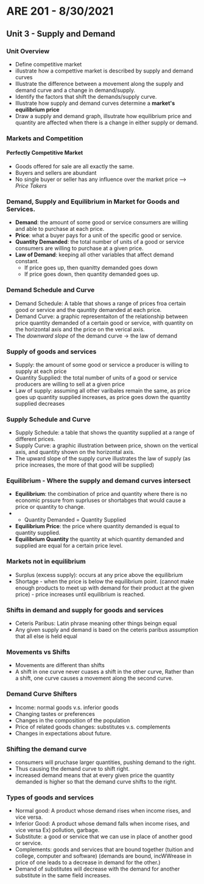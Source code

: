 # ARE 201 - 8/30/2021
## Unit 3 - Supply and Demand
### Unit Overview
- Define competitive market
- illustrate how a compettive market is described by supply and demand curves
- Illustrate the difference between a movement along the supply and demand curve and a change in demand/supply.
- Identify the factors that shift the demands/supply curve.
- Illustrate how supply and demand curves determine a **market's equilibrium price**
- Draw a supply and demand graph, illsutrate how equilibrium price and quantity are affected when there is a change in either supply or demand.
### Markets and Competition
#### Perfectly Competitive Market
- Goods offered for sale are all exactly the same.
- Buyers and sellers are abundant
- No single buyer or seller has any influence over the market price --> *Price Takers*
### Demand, Supply and Equilibrium in Market for Goods and Services.
- **Demand**: the amount of some good or service consumers are willing and able to purchase at each price.
- **Price**: what a buyer pays for a unit of the specific good or service.
- **Quantity Demanded**: the total number of units of a good or service consumers are willing to purchase at a given price.
- **Law of Demand**: keeping all other variables that affect demand constant.
    - If price goes up, then quanitty demanded goes down
    - If price goes down, then quantity demanded goes up.

### Demand Schedule and Curve
- Demand Schedule: A table that shows a range of prices froa  certain good or service and the qauntity demanded at each price.
- Demand Curve: a graphic representaiton of the relationship between price quantity demanded of a certain good or service, with quantity on the horizontal axis and the price on the verical axis.
- The *downward slope* of the demand curve -> the law of demand
### Supply of goods and services
- Supply: the amount of some good or servicce a producer is willing to supply at each price
- Quantity Supplied: the total number of units of a good or service producers are willing to sell at a given price
- Law of supply: assuming all other varibales remain the same, as price goes up quantity supplied increases, as price goes down the quantity supplied decreases
### Supply Schedule and Curve
- Supply Schedule: a table that shows the quantity supplied at a range of different prices.
- Supply Curve:  a graphic illustration between price, shown on the vertical axis, and quantity shown on the horizontal axis.
- The upward slope of the supply curve illustrates the law of supply (as price increases, the more of that good will be supplied)
### Equilibrium - Where the supply and demand curves intersect
- **Equilibrium**: the combination of price and quantity where there is no economic prssure from suprluses or shortabges that would cause a price or quantity to change.
- - Quantity Demanded = Quantity Supplied
- **Equilibrium Price**: the price where quantity demanded is equal to quantity supplied.
- **Equilibrium Quantity** the quantity at which quantity demanded and supplied are equal for a certain price level.
### Markets not in equilibrium
- Surplus (excess supply): occurs at any price above the equilibrium
- Shortage - when the price is below the equilibrium point. (cannot make enough products to meet up with demand for their product at the given price) - price increases until equilibrium is reached.
### Shifts in demand and supply for goods and services
- Ceteris Paribus: Latin phrase meaning other things beingn equal
- Any given supply and demand is baed on the ceteris paribus assumption that all else is held equal
### Movements vs Shifts
- Movements are different than shifts
- A shift in one curve never cuases a shift in the other curve, Rather than a shift, one curve causes a movement along the second curve.
### Demand Curve Shifters
- Income: normal goods v.s. inferior goods
- Changing tastes or preferences
- Changes in the composition of the population
- Price of related goods changes: substitutes v.s. complements 
- Changes in expectations about future.
### Shifting the demand curve
- consumers will pruchase larger quantities, pushing demand to the right.
- Thus causing the demand curve to shift right.
- increased demand means that at every given price the quantity demanded is higher so that the demand curve shifts to the right.
### Types of goods and services
- Normal good: A product whose demand rises when income rises, and vice versa.
- Inferior Good: A product whose demand falls when income rises, and vice versa Ex) pollution, garbage.
- Substitute: a good or service that we can use in place of another good or service.
- Complements: goods and services that are bound together (tuition and college, computer and software) (demands are bound, incWWrease in price of one leads to a decrease in demand for the other.)
- Demand of substitutes will decrease with the demand for another substitute in the same field increases.